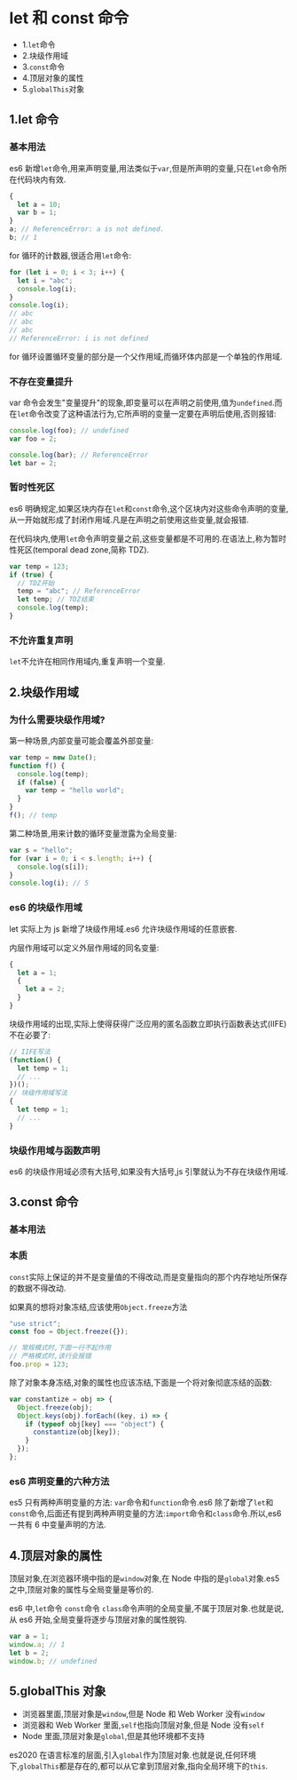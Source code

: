 # let 和 const 命令

- 1.`let`命令
- 2.块级作用域
- 3.`const`命令
- 4.顶层对象的属性
- 5.`globalThis`对象

## 1.let 命令

### 基本用法

es6 新增`let`命令,用来声明变量,用法类似于`var`,但是所声明的变量,只在`let`命令所在代码块内有效.

```javascript
{
  let a = 10;
  var b = 1;
}
a; // ReferenceError: a is not defined.
b; // 1
```

for 循环的计数器,很适合用`let`命令:

```javascript
for (let i = 0; i < 3; i++) {
  let i = "abc";
  console.log(i);
}
console.log(i);
// abc
// abc
// abc
// ReferenceError: i is not defined
```

for 循环设置循环变量的部分是一个父作用域,而循环体内部是一个单独的作用域.

### 不存在变量提升

var 命令会发生"变量提升"的现象,即变量可以在声明之前使用,值为`undefined`.而在`let`命令改变了这种语法行为,它所声明的变量一定要在声明后使用,否则报错:

```javascript
console.log(foo); // undefined
var foo = 2;

console.log(bar); // ReferenceError
let bar = 2;
```

### 暂时性死区

es6 明确规定,如果区块内存在`let`和`const`命令,这个区块内对这些命令声明的变量,从一开始就形成了封闭作用域.凡是在声明之前使用这些变量,就会报错.

在代码块内,使用`let`命令声明变量之前,这些变量都是不可用的.在语法上,称为暂时性死区(temporal dead zone,简称 TDZ).

```javascript
var temp = 123;
if (true) {
  // TDZ开始
  temp = "abc"; // ReferenceError
  let temp; // TDZ结束
  console.log(temp);
}
```

### 不允许重复声明

`let`不允许在相同作用域内,重复声明一个变量.

## 2.块级作用域

### 为什么需要块级作用域?

第一种场景,内部变量可能会覆盖外部变量:

```javascript
var temp = new Date();
function f() {
  console.log(temp);
  if (false) {
    var temp = "hello world";
  }
}
f(); // temp
```

第二种场景,用来计数的循环变量泄露为全局变量:

```javascript
var s = "hello";
for (var i = 0; i < s.length; i++) {
  console.log(s[i]);
}
console.log(i); // 5
```

### es6 的块级作用域

let 实际上为 js 新增了块级作用域.es6 允许块级作用域的任意嵌套.

内层作用域可以定义外层作用域的同名变量:

```javascript
{
  let a = 1;
  {
    let a = 2;
  }
}
```

块级作用域的出现,实际上使得获得广泛应用的匿名函数立即执行函数表达式(IIFE)不在必要了:

```javascript
// IIFE写法
(function() {
  let temp = 1;
  // ...
})();
// 块级作用域写法
{
  let temp = 1;
  // ...
}
```

### 块级作用域与函数声明

es6 的块级作用域必须有大括号,如果没有大括号,js 引擎就认为不存在块级作用域.

## 3.const 命令

### 基本用法

### 本质

`const`实际上保证的并不是变量值的不得改动,而是变量指向的那个内存地址所保存的数据不得改动.

如果真的想将对象冻结,应该使用`Object.freeze`方法

```javascript
"use strict";
const foo = Object.freeze({});

// 常规模式时,下面一行不起作用
// 严格模式时,该行会报错
foo.prop = 123;
```

除了对象本身冻结,对象的属性也应该冻结,下面是一个将对象彻底冻结的函数:

```javascript
var constantize = obj => {
  Object.freeze(obj);
  Object.keys(obj).forEach((key, i) => {
    if (typeof obj[key] === "object") {
      constantize(obj[key]);
    }
  });
};
```

### es6 声明变量的六种方法

es5 只有两种声明变量的方法: `var`命令和`function`命令.es6 除了新增了`let`和`const`命令,后面还有提到两种声明变量的方法:`import`命令和`class`命令.所以,es6 一共有 6 中变量声明的方法.

## 4.顶层对象的属性

顶层对象,在浏览器环境中指的是`window`对象,在 Node 中指的是`global`对象.es5 之中,顶层对象的属性与全局变量是等价的.

es6 中,`let`命令 `const`命令 `class`命令声明的全局变量,不属于顶层对象.也就是说,从 es6 开始,全局变量将逐步与顶层对象的属性脱钩.

```javascript
var a = 1;
window.a; // 1
let b = 2;
window.b; // undefined
```

## 5.globalThis 对象

- 浏览器里面,顶层对象是`window`,但是 Node 和 Web Worker 没有`window`
- 浏览器和 Web Worker 里面,`self`也指向顶层对象,但是 Node 没有`self`
- Node 里面,顶层对象是`global`,但是其他环境都不支持

es2020 在语言标准的层面,引入`global`作为顶层对象.也就是说,任何环境下,`globalThis`都是存在的,都可以从它拿到顶层对象,指向全局环境下的`this`.
